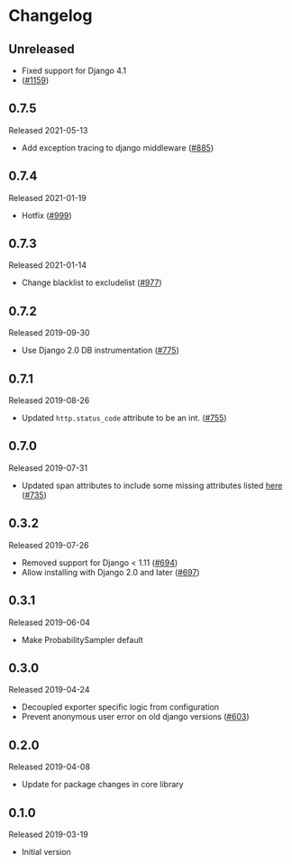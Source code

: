 # Changelog

## Unreleased

- Fixed support for Django 4.1
- ([#1159](https://github.com/census-instrumentation/opencensus-python/pull/1158))

## 0.7.5
Released 2021-05-13

- Add exception tracing to django middleware
([#885](https://github.com/census-instrumentation/opencensus-python/pull/885))

## 0.7.4
Released 2021-01-19

- Hotfix
([#999](https://github.com/census-instrumentation/opencensus-python/pull/999))

## 0.7.3
Released 2021-01-14

- Change blacklist to excludelist
([#977](https://github.com/census-instrumentation/opencensus-python/pull/977))

## 0.7.2
Released 2019-09-30

- Use Django 2.0 DB instrumentation
([#775](https://github.com/census-instrumentation/opencensus-python/pull/775))

## 0.7.1
Released 2019-08-26

- Updated `http.status_code` attribute to be an int.
  ([#755](https://github.com/census-instrumentation/opencensus-python/pull/755))

## 0.7.0
Released 2019-07-31

- Updated span attributes to include some missing attributes listed
  [here](https://github.com/census-instrumentation/opencensus-specs/blob/master/trace/HTTP.md#attributes)
  ([#735](https://github.com/census-instrumentation/opencensus-python/pull/735))

## 0.3.2
Released 2019-07-26

- Removed support for Django < 1.11
  ([#694](https://github.com/census-instrumentation/opencensus-python/pull/694))
- Allow installing with Django 2.0 and later
  ([#697](https://github.com/census-instrumentation/opencensus-python/pull/697))

## 0.3.1
Released 2019-06-04

- Make ProbabilitySampler default

## 0.3.0
Released 2019-04-24

- Decoupled exporter specific logic from configuration
- Prevent anonymous user error on old django versions
  ([#603](https://github.com/census-instrumentation/opencensus-python/pull/603))

## 0.2.0
Released 2019-04-08

- Update for package changes in core library

## 0.1.0
Released 2019-03-19

- Initial version
